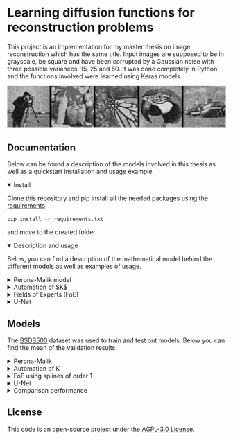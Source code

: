 # Learning diffusion functions for reconstruction problems

This project is an implementation for my master thesis on image reconstruction which has the same title. Input images are supposed to be in grayscale, be square and have been corrupted by a Gaussian noise with three possible variances: 15, 25 and 50.
It was done completely in Python and the functions involved were learned using Keras models.

<p float="left">
  <img src="images/for_readme_50.gif" width="1000" />
</p>


## Documentation

Below can be found a description of the models involved in this thesis as well as a quickstart installation and usage example.

<details open>
  <summary>Install</summary>

  Clone this repository and pip install all the needed packages using the [requirements](requirements.txt)
  ```
pip install -r requirements.txt
  ```
and move to the created folder.
</details>

<details open>
  <summary>Description and usage</summary>

Below, you can find a description of the mathematical model behind the different models as well as examples of usage.

<details>
  <summary>Perona-Malik model</summary>
This work is based on the differential equation with boundary and initial conditions introduced by [Perona and Malik](https://ieeexplore.ieee.org/document/56205) $$u_t = \text{div}(a(|\nabla u|^2)\nabla u)$$ where $u_0$ is a given image as initial condition meant to 
be reconstructed and $a$ is a function for which the authors proposed the options $$a(s) = \exp(-(s/K)^2)$$ and $$a(s)=\frac{1}{1+(s/K)^2}$$ with $K$ being a scalar parameter.

The idea behind is that $a$ is a function which generating diffusion in such a way that the noise will be blured out while preserving the borders of the image, distinguishing what is to be done in each pixel by using the gradient's norm.

This model can be used directly in the command line
  ```
python anisotropic_diffusion.py --architecture PeronaMalik --images <folder_with_images> --option <1 or 2>
  ```
or in a Python environment.
```
from anisotropic_diffusion import diffusor
import cv2
from glob import glob
import numpy as np


model = diffusor('PeronaMalik')
images = glob('./Set11/*')[0] #Example of image to reconstruct
images = cv2.cvtColor(cv2.imread(images), cv2.COLOR_BGR2GRAY)
images = np.expand_dims(images,axis=-1) #Not necessary, but to add the number of channels
reconstructed = model(images, option=1, niter=10) #Reconstruction process
  ```

</details>

<details>
  <summary>Automation of $K$</summary>

One generalization one can make for this model is turning $K$ from a scalar to a function taking the initial condition as its argument. This can be run in the command lne with 
 ```
 python anisotropic_diffusion.py --architecture KAutomation --images <folder_with_images> --option 2 --variance <15, 25 or 50>
  ```
or in a Python environment as
```
from anisotropic_diffusion import diffusor
import cv2
from glob import glob
import numpy as np
import tensorflow as tf

"""
Available options are 1 and 2
Available variances are 15, 25 and 50

If no option is provided and variance is, it returns a trained model using the non-exponential diffusivity.
If option is provided, it returns the untrained desired architecture.
If variance nor option are provided, it returns an untrained model using the non-exponential diffusivity
"""

model = diffusor('KAutomation', option=1, crop=256, variance=15)
images = glob('./Set11/*')[0]
images = np.reshape(cv2.cvtColor(cv2.imread(images), cv2.COLOR_BGR2GRAY), (1, 256, 256, 1))
reconstructed = model(images)

"""
To train the model, just compile the model with an optimizer and provide a training data set as you would
provide for a normal Keras model.

The example below creates a dummy training data set just for illustration purposes.
"""
model.compile(optimizer=tf.keras.optimizers.Adam(0.02, beta_1=0.001, beta_2=0.001), loss='mse')
X = np.random.normal(0, 15, (2, 256, 256, 1))
Y = np.zeros_like(X)
model.fit(X, Y, epochs=1, shuffle=False, workers=1)

  ```
</details>

<details>
  <summary>Fields of Experts (FoE)</summary>

If instead of using the gradient's norm to distinguish where is to be blured and where to be preserved we would use a convolutional layer with several filters and assign a learnt activation function to each of them, we would have a generalization of the FoE model proposed by
[Roth and Black](https://ieeexplore.ieee.org/document/1467533), which can be expressed using the equation 

$$u_t = \text{div}\left(\left(\sum\limits_{n=0}^Na_n(\mathcal{D}_n u)\right)\nabla u\right).$$

The function spaces from where we learned our functions were: splines of order 1, decreasing splines of order 1, monomials and the family of functions used by Roth and Black. To run it in the command line you can write

```
 python anisotropic_diffusion.py --architecture FoE --function_type <splines, decreasing, monomials or RothBlack> --images <folder_with_images>--variance <15, 25 or 50>
  ```
while for a Python environment it would be enough to type
```
from anisotropic_diffusion import diffusor
import cv2
from glob import glob
import numpy as np

"""
Available function_type are splines, decreasing, monomials and RothBlack.
Available variances are 15, 25 and 50.

If no funtion_type is provided, it returns None
If degree nor num_filters are not provided but variance is, it returns a trained model.
If degree and num_filters are provided, it returns an untrained model with the desired architecture.
Else, return None
"""

model = diffusor('FoE', function_type='splines', crop=256, variance=15)
images = glob('./Set11/*')[0]
images = np.reshape(cv2.cvtColor(cv2.imread(images), cv2.COLOR_BGR2GRAY), (1, 256, 256, 1))
reconstructed = model(images)

"""
To train the model, just compile the model with an optimizer and provide a training data set as you would
provide for a normal Keras model.

The example below creates a dummy training data set just for illustration purposes.
"""
model.compile(optimizer=tf.keras.optimizers.Adam(0.02, beta_1=0.001, beta_2=0.001), loss='mse')
X = np.random.normal(0, 15, (2, 256, 256, 1))
Y = np.zeros_like(X)
model.fit(X, Y, epochs=1, shuffle=False, workers=1)

  ```
</details>

<details>
  <summary>U-Net</summary>

The last generalization we tried for this equation was to follow the equation $$u_t-\text{div}(\mathcal{U} (u)\nabla u)=0$$ were $\mathcal{U}$ was a U-Net. To use this in the command line, type
```
 python anisotropic_diffusion.py --architecture UNet --images <folder_with_images> --variance <15, 25 or 50>
  ```
while if using a Python environment, use 

```
from anisotropic_diffusion import diffusor
import cv2
from glob import glob
import numpy as np

"""
Available variances are 15, 25 and 50.

If funtion_type is provided, it returns None
If degree nor depth are not provided but variance is, it returns a trained model.
If degree and depth are provided, it returns an untrained model with the desired architecture.
Else, return None
"""

model = diffusor('UNet', crop=256, variance=15)
images = glob('./Set11/*')[0]
images = np.reshape(cv2.cvtColor(cv2.imread(images), cv2.COLOR_BGR2GRAY), (1, 256, 256, 1))
reconstructed = model(images).numpy()[0]

"""
To train the model, just compile the model with an optimizer and provide a training data set as you would
provide for a normal Keras model.

The example below creates a dummy training data set just for illustration purposes.
"""
model.compile(optimizer=tf.keras.optimizers.Adam(0.02, beta_1=0.001, beta_2=0.001), loss='mse')
X = np.random.normal(0, 15, (2, 256, 256, 1))
Y = np.zeros_like(X)
model.fit(X, Y, epochs=1, shuffle=False, workers=1)

  ```
</details>

</details>

## Models
The [BSDS500](https://www2.eecs.berkeley.edu/Research/Projects/CS/vision/bsds/) dataset was used to train and test out models. Below you can find the mean of the validation results.

<details>
  <summary>Perona-Malik</summary>


|  Noise variance | PSNR input [db] | PSNR output [db] | SSIM input | SSIM output | 
| --------------- |-----------------|------------------| ---------- | ----------- |
| 15              | 24.61           | 28.58            | 0.59       | 0.78        | 
| 25              | 20.17           | 25.53            | 0.41       | 0.62        | 
| 50              | 14.15           | 23.39            | 0.2        | 0.55        | 

</details>

<details>
  <summary>Automation of K</summary>
  
|  Noise variance | PSNR input [db]| PSNR output [db]| SSIM input | SSIM output | 
| --------------- | ---------- | ----------- | ---------- | ----------- |
| 15              | 24.61      |   29.49     | 0.59       | 0.83        | 
| 25              | 20.17      |   26.76     | 0.41       | 0.72        | 
| 50              | 14.15      |   23.48     | 0.2        | 0.55        | 


</details>

<details>
  <summary>FoE using splines of order 1</summary>
  
|  Noise variance | PSNR input [db]| PSNR output [db]| SSIM input | SSIM output | 
| --------------- | ---------- | ----------- | ---------- | ----------- |
| 15              | 24.61      |   29.5      | 0.59       | 0.83        | 
| 25              | 20.17      |   26.99     | 0.41       | 0.74        | 
| 50              | 14.15      |   24.16     | 0.2        | 0.6        | 


</details>

<details>
  <summary>U-Net</summary>
  
|  Noise variance | PSNR input [db]| PSNR output [db]| SSIM input | SSIM output | 
| --------------- | ---------- | ----------- | ---------- | ----------- |
| 15              | 24.61      |   29.26     | 0.59       | 0.83        | 
| 25              | 20.17      |   27.18     | 0.41       | 0.76        | 
| 50              | 23.96      |   24.16     | 0.2        | 0.59        | 


</details>


<details>
  <summary>Comparison performance</summary>
<img src="images/general_comparison.png" width="1000" height="600">

</details>

## License

This code is an open-source project under the [AGPL-3.0 License](LICENSE.txt).
